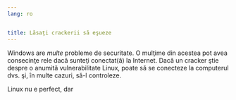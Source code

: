 ```yaml
---
lang: ro


title: Lăsaţi crackerii să eşueze
---
```


Windows are <i>multe</i> probleme de securitate. O mulţime din acestea pot avea consecinţe rele dacă sunteţi conectat(ă) la Internet. Dacă un cracker ştie despre o anumită vulnerabilitate Linux, poate să se conecteze la computerul dvs. şi, în multe cazuri, să-l controleze.

Linux nu e perfect, dar




